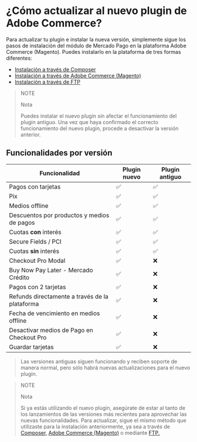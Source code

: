 # ¿Cómo actualizar al nuevo plugin de Adobe Commerce?

Para actualizar tu plugin e instalar la nueva versión, simplemente sigue los pasos de instalación del módulo de Mercado Pago en la plataforma Adobe Commerce (Magento). Puedes instalarlo en la plataforma de tres formas diferentes:

 * [Instalación a través de Composer](https://www.mercadopago.com.br/developers/es/docs/adobe-commerce/installation/composer)
 * [Instalación a través de Adobe Commerce (Magento)](https://www.mercadopago.com.br/developers/es/docs/adobe-commerce/installation/magento-marketplace)
 * [Instalación a través de FTP](https://www.mercadopago.com.br/developers/es/docs/adobe-commerce/installation/ftp)

> NOTE
>
> Nota
>
> Puedes instalar el nuevo plugin sin afectar el funcionamiento del plugin antiguo. Una vez que haya confirmado el correcto funcionamiento del nuevo plugin, procede a desactivar la versión anterior.

## Funcionalidades por versión

| Funcionalidad                                    | Plugin nuevo | Plugin antiguo |
|--------------------------------------------------|--------------|----------------|
| Pagos con tarjetas                               | ✅           | ✅              |
| Pix                                              | ✅           | ✅              |
| Medios offline                                   | ✅           | ✅              |
| Descuentos por productos y medios de pagos      | ✅           | ✅              |
| Cuotas **con** interés                          | ✅           | ✅              |
| Secure Fields / PCI                             | ✅           | ✅              |
| Cuotas **sin** interés                          | ✅           | ✅              |
| Checkout Pro Modal                              | ✅           | ❌              |
| Buy Now Pay Later - Mercado Crédito              | ✅           | ❌              |
| Pagos con 2 tarjetas                            | ✅           | ❌              |
| Refunds directamente a través de la plataforma   | ✅           | ❌              |
| Fecha de vencimiento en medios offline           | ✅           | ❌              |
| Desactivar medios de Pago en Checkout Pro        | ✅           | ❌              |
| Guardar tarjetas                                | ✅           | ❌              |

> Las versiones antiguas siguen funcionando y reciben soporte de manera normal, pero sólo habrá nuevas actualizaciones para el nuevo plugin.

> NOTE
>
> Nota
>
> Si ya estás utilizando el nuevo plugin, asegúrate de estar al tanto de los lanzamientos de las versiones más recientes para aprovechar las nuevas funcionalidades. Para actualizar, sigue el mismo método que utilizaste para la instalación anteriormente, ya sea a través de [Composer,](/developers/es/docs/adobe-commerce/installation/composer) [Adobe Commerce (Magento)](/developers/es/docs/adobe-commerce/installation/magento-marketplace) o mediante [FTP.](/developers/es/docs/adobe-commerce/installation/ftp)